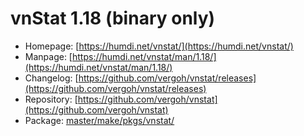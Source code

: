 # vnStat 1.18 (binary only)
 - Homepage: [https://humdi.net/vnstat/](https://humdi.net/vnstat/)
 - Manpage: [https://humdi.net/vnstat/man/1.18/](https://humdi.net/vnstat/man/1.18/)
 - Changelog: [https://github.com/vergoh/vnstat/releases](https://github.com/vergoh/vnstat/releases)
 - Repository: [https://github.com/vergoh/vnstat](https://github.com/vergoh/vnstat)
 - Package: [master/make/pkgs/vnstat/](https://github.com/Freetz-NG/freetz-ng/tree/master/make/pkgs/vnstat/)

